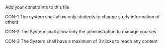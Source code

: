 Add your constraints to this file

CON-1 The system shall allow only students to change study information of others

CON-2 The System shall allow only the administration to manage courses

CON-3 The System shall have a maximum of 3 clicks to reach any content
